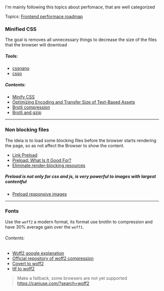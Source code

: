 I'm mainly following this topics about perfomace, that are well categorized 

Topics: [Frontend performace roadmap](https://roadmap.sh/best-practices/frontend-performance)

### Minified CSS
The goal is removes all unnecessary things to decrease the size of the files that the browser will download
##### Tools:
  - [cssnano](https://cssnano.co/) 
  - [csso](https://github.com/css/csso)

##### Contents:
  - [Minify CSS](https://web.dev/minify-css/)
  - [Optimizing Encoding and Transfer Size of Text-Based Assets](https://web.dev/optimizing-content-efficiency-optimize-encoding-and-transfer/#minification-preprocessing--context-specific-optimizations)
  - [Brotli compression](https://github.com/google/brotli)
  - [Brotli and gzip](https://tech.oyorooms.com/how-brotli-compression-gave-us-37-latency-improvement-14d41e50fee4)
---
### Non blocking files
The ideia is to load some blocking files before the browser starts rendering the page, so as not affect the Browser to show the content.

- [Link Preload](https://developer.mozilla.org/en-US/docs/Web/HTML/Attributes/rel/preload)
- [Preload: What Is It Good For?](https://www.smashingmagazine.com/2016/02/preload-what-is-it-good-for/)
- [Eliminate render-blocking resources](https://developer.chrome.com/docs/lighthouse/performance/render-blocking-resources/)

##### Preload is not only for css and js, is very powerful to images with largest contentful
- [Preload responsive images](https://web.dev/preload-responsive-images/)
---
### Fonts
Use the `woff2` a modern format, its format use brotlin to compression and have 30% average gain over the `woff1`.

###### Contents:
  - [Woff2 google explanation](https://groups.google.com/a/chromium.org/g/chromium-dev/c/j27Ou4RtvQI)
  - [Official repository of woff2 compression](https://github.com/google/woff2)
  - [Covert to woff2](https://www.fontsquirrel.com/tools/webfont-generator)
  - [ttf to woff2](https://everythingfonts.com/ttf-to-woff2)

> Make a fallback, some browsers are not yet supported https://caniuse.com/?search=woff2
